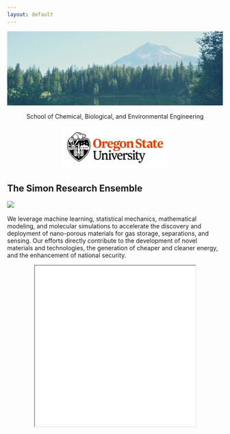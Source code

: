 ```yaml
---
layout: default
---
```


![Burnt Lake](burnt_lake.jpg)

<center>
  School of Chemical, Biological, and Environmental Engineering<br>
</center>

<figure>
    <center>
    <img src="ppl/osu_logo.jpg" alt="" style="width:250px">
    </center>
</figure>

## The Simon Research Ensemble

<img class="profile-picture" src="{{site.baseurl}}/{{site.profile-picture}}">

We leverage machine learning, statistical mechanics, mathematical modeling, and molecular simulations to accelerate the discovery and deployment of nano-porous materials for gas storage, separations, and sensing. Our efforts directly contribute to the development of novel materials and technologies, the generation of cheaper and cleaner energy, and the enhancement of national security.

<p align="center"><iframe src="nisif6.html" width="375px" height="375 px" align="middle"></iframe></p>

